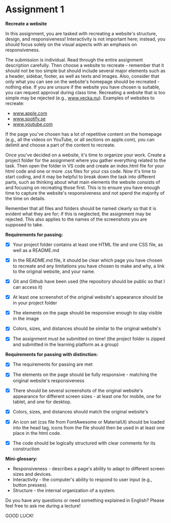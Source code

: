 # Assignment 1

**Recreate a website**

In this assignment, you are tasked with recreating a website's structure, design, and responsiveness! Interactivity is not important here; instead, you should focus solely on the visual aspects with an emphasis on responsiveness.

The submission is individual. Read through the entire assignment description carefully. Then choose a website to recreate - remember that it should not be too simple but should include several major elements such as a header, sidebar, footer, as well as texts and images. Also, consider that only what you can see on the website's homepage should be recreated - nothing else. If you are unsure if the website you have chosen is suitable, you can request approval during class time. Recreating a website that is too simple may be rejected (e.g., www.vecka.nu). Examples of websites to recreate:

- www.apple.com
- www.spotify.se
- www.youtube.com

If the page you've chosen has a lot of repetitive content on the homepage (e.g., all the videos on YouTube, or all sections on apple.com), you can delimit and choose a part of the content to recreate.

Once you've decided on a website, it's time to organize your work. Create a project folder for the assignment where you gather everything related to the task. Then open the folder in VS code and create an index.html file for your html code and one or more .css files for your css code. Now it's time to start coding, and it may be helpful to break down the task into different parts, such as thinking about what main elements the website consists of and focusing on recreating those first. This is to ensure you have enough time to capture the website's responsiveness and not spend the majority of the time on details.

Remember that all files and folders should be named clearly so that it is evident what they are for; if this is neglected, the assignment may be rejected. This also applies to the names of the screenshots you are supposed to take.

**Requirements for passing:**

-[x] Your project folder contains at least one HTML file and one CSS file, as well as a README.md

-[x] In the README.md file, it should be clear which page you have chosen to recreate and any limitations you have chosen to make and why, a link to the original website, and your name.

-[x] Git and Github have been used (the repository should be public so that I can access it)

-[x] At least one screenshot of the original website's appearance should be in your project folder

-[x] The elements on the page should be responsive enough to stay visible in the image

-[x] Colors, sizes, and distances should be similar to the original website's

-[x] The assignment must be submitted on time! (the project folder is zipped and submitted in the learning platform as a group)

**Requirements for passing with distinction:**

-[x] The requirements for passing are met

-[x] The elements on the page should be fully responsive - matching the original website's responsiveness

-[x] There should be several screenshots of the original website's appearance for different screen sizes - at least one for mobile, one for tablet, and one for desktop.

-[x] Colors, sizes, and distances should match the original website's

-[x] An icon set (css file from FontAwesome or MaterialUI) should be loaded into the head tag, icons from the file should then be used in at least one place in the html code.

-[x] The code should be logically structured with clear comments for its construction

**Mini-glossary:**

- Responsiveness - describes a page's ability to adapt to different screen sizes and devices.
- Interactivity - the computer's ability to respond to user input (e.g., button presses).
- Structure - the internal organization of a system.

Do you have any questions or need something explained in English?
Please feel free to ask me during a lecture!

GOOD LUCK!
